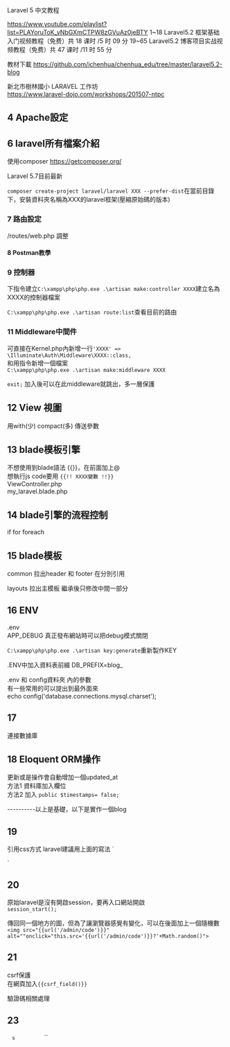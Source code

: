 Laravel 5 中文教程

https://www.youtube.com/playlist?list=PLAYoruToK_vNbGXmCTPW8zGVuAz0jeBTY
1~18    Laravel5.2 框架基础入门视频教程（免费）共 18 课时 /5 时 09 分
19~65   Laravel5.2 博客项目实战视频教程（免费）共 47 课时 /11 时 55 分

教材下載
https://github.com/ichenhua/chenhua_edu/tree/master/laravel5.2-blog


新北市樹林國小 LARAVEL 工作坊  
https://www.laravel-dojo.com/workshops/201507-ntpc  
  
## 4 Apache設定
## 6 laravel所有檔案介紹


使用composer
https://getcomposer.org/

Laravel 5.7目前最新



`composer create-project laravel/laravel XXX --prefer-dist`在當前目錄下，安裝資料夾名稱為XXX的laravel框架(壓縮原始碼的版本)  

### 7 路由設定
/routes/web.php 調整

#### 8 Postman教學
### 9 控制器

下指令建立`C:\xampp\php\php.exe .\artisan make:controller XXXX`建立名為XXXX的控制器檔案  


`C:\xampp\php\php.exe .\artisan route:list`查看目前的路由  

### 11 Middleware中間件
可直接在Kernel.php內新增一行`'XXXX' => \Illuminate\Auth\Middleware\XXXX::class,`  
和用指令新增一個檔案   
`C:\xampp\php\php.exe .\artisan make:middleware XXXX`  
  
`exit;` 加入後可以在此middleware就跳出，多一層保護  


## 12 View 視圖
用with(少)
compact(多)
傳送參數

## 13 blade模板引擎
不想使用到blade語法 {{}}，在前面加上@  
想執行js code要用 `{{!! XXXX變數 !!}}`  
ViewController.php  
my_laravel.blade.php  

## 14 blade引擎的流程控制
if for foreach

## 15 blade模板
common
拉出header 和 footer 在分別引用

layouts
拉出主模板 繼承後只修改中間一部分

## 16 ENV
.env  
APP_DEBUG 真正發布網站時可以把debug模式關閉  
  
`C:\xampp\php\php.exe .\artisan key:generate`重新製作KEY  

.ENV中加入資料表前綴
DB_PREFIX=blog_

.env 和 config資料夾 內的參數  
有一些常用的可以提出到最外面來  
echo config('database.connections.mysql.charset');  

## 17
連接數據庫  

## 18 Eloquent ORM操作

更新或是操作會自動增加一個updated_at  
方法1 資料庫加入欄位  
方法2 加入 `public $timestamps= false;`  

----------以上是基礎，以下是實作一個blog

## 19 
引用css方式
laravel建議用上面的寫法
`
<link rel="stylesheet" href="{{asset('/resources/views/admin/style/css/ch-ui.admin.css')}}">
<link rel="stylesheet" href="/resources/views/admin/style/font/css/font-awesome.min.css">
`


## 20
原始laravel是沒有開啟session，要再入口網站開啟  
`session_start();`  
  
傳回同一個地方的圖，但為了讓瀏覽器感覺有變化，可以在後面加上一個隨機數  
`<img src="{{url('/admin/code')}}" alt=""onclick="this.src='{{url('/admin/code')}}?'+Math.random()">`  
  
## 21
csrf保護   
在網頁加入`{{csrf_field()}}`  
  
驗證碼相關處理
  
## 23





``
``
``s
``
``
``
``
``
``
``
``
``
``
``
``
